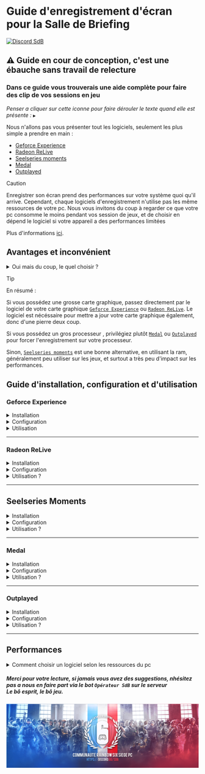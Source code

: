 # Guide d'enregistrement d'écran pour la Salle de Briefing

[![Discord SdB](https://img.shields.io/discord/258541615017099264.svg?label=Discord&logo=Discord&colorB=7289da&style=for-the-badge)](https://discord.gg/sdb)

## ⚠ Guide en cour de conception, c'est une ébauche sans travail de relecture

### Dans ce guide vous trouverais une aide complète pour faire des clip de vos sessions en jeu

_Penser a cliquer sur cette iconne pour faire dérouler le texte quand elle est présente : `▶`_

Nous n'allons pas vous présenter tout les logiciels, seulement les plus simple a prendre en main :

- [Geforce Experience](https://www.nvidia.com/fr-fr/geforce/geforce-experience/)
- [Radeon ReLive](https://www.amd.com/fr/support/kb/faq/relive-install)
- [Seelseries moments](https://fr.steelseries.com/gg/moments)
- [Medal](https://medal.tv/fr)
- [Outplayed](https://go.overwolf.com/outplayed/)

> [!CAUTION]
> Enregistrer son écran prend des performances sur votre système quoi qu'il arrive. Cependant, chaque logiciels d'enregistrement n'utilise pas les même ressources de votre pc.
> Nous vous invitons du coup à regarder ce que votre pc consomme le moins pendant vos session de jeux, et de choisir en dépend le logiciel si votre appareil a des performances limitées
>
> Plus d'informations [ici](#performances).

## Avantages et inconvénient

<details>
	<summary>Oui mais du coup, le quel choisir ?</summary>

- Geforce Experience :

  ```
  🟢 En une touche enregistre les X dernières minutes
  🟢 Capture en qualitée élevée
  🟢 Permet de stream et de mettre en ligne les vidéos sur youtube (et autre) facilement
  🔻 Aucune option d'édition pour vos clips vidéo
  🔻 Les pc portable sont obliger d'être en jeux pour enregistrer
  🔻 Limité uniquement aux carte graphique Nvidia
  🔻 Prend les performances sur la carte graphique
  ```

- Radeon ReLive (WIP ⚠):

  ```
  🔻 Limité uniquement aux carte graphique Amd
  🔻 Prend les performances sur la carte graphique
  ```

- Seelseries moments :

  ```
  🟢 En une touche enregistre les X dernières minutes
  🟢 Capture en qualitée élevée
  🟢 Permet  de mettre en ligne les vidéos sur youtube (et autre) facilement
  🟢 Peux compresser la vidéo pour la partager sur discord sans nitro (ou avec)
  🟢 Quelques outils basiques pour l'édition de vos clips vidéo
  🔻 Limiter a enregistrer les 20 dernières minutes maximum, ne permet pas de faire d'enregistrement d'écran classique
  🔻 Prend les performances sur la mémoire
  ```

- Medal:

  ```
  🟢 En une touche enregistre les X dernières minutes
  🟢 Capture en qualitée élevée
  🟢 En un click fournis un lien pour voir le clip en ligne
  🟢 Quelques outils basiques pour l'édition de vos clips vidéo
  🔻 Possède des pubs
  🔻 Prend les performances sur le processeur ou sur la carte graphique (au choix)
  ```

- Outplayed:
  ```
  🟢 En une touche enregistre les X dernières minutes
  🟢 Capture en qualitée élevée
  🟢 En un click fournis un lien pour voir le clip en ligne
  🟢 Quelques outils basiques pour l'édition de vos clips vidéo
  🔻 Possède des pubs
  🔻 S'installe uniquement avec Overwolf, donc un logiciel en plus qui tourne sur le pc
  🔻 Prend les performances sur le processeur ou sur la carte graphique (au choix)
  ```

</details>

> [!TIP]
> En résumé :
>
> Si vous possédez une grosse carte graphique, passez directement par le logiciel de votre carte graphique [`Geforce Experience`](#geforce-experience) ou [`Radeon ReLive`](#radeon-relive). Le logiciel est nécéssaire pour mettre a jour votre carte graphique également, donc d'une pierre deux coup.
>
> Si vous possédez un gros processeur , privilégiez plutôt [`Medal`](#medal) ou [`Outplayed`](#outplayed) pour forcer l'enregistrement sur votre processeur.
>
> Sinon, [`Seelseries moments`](#seelseries-moments) est une bonne alternative, en utilisant la ram, généralement peu utiliser sur les jeux, et surtout a très peu d'impact sur les performances.

## Guide d'installation, configuration et d'utilisation

### Geforce Experience

<details>
  <summary>Installation</summary>
  	<ul>
		<li>
  			Pour commencer télécharger l'installeur <a href="https://www.nvidia.com/fr-fr/geforce/geforce-experience/">ici.</a>
			<br>
			(<code>https://www.nvidia.com/fr-fr/geforce/geforce-experience/</code>)
		</li>
    	<li>
			Une fois installé et connecté à GeForce Experience, vous pouvez activer la superposition en jeu si ce n'est pas déjà fait :
      		<br>
      		<img src="https://i.imgur.com/tOXaiWt.png" alt="Superposition en jeu">
			<br>
			<blockquote style="font-style: italic;">par ailleurs dans la section <code>pilotes</code> vous pouvez mettre a jour votre carte graphique Nvidia.</blockquote>
    	</li>
  	</ul>
</details>
<details>
  <summary>Configuration</summary>
	<ul>
		<li>
			Pour acceder au pannel il vous suffit de faire <code>Alt+z</code> <br>
			<img src="https://i.imgur.com/lHEYzUW.png" alt="Présentation de l'overlay">
		</li>
		<li>
			L'engrange a droite vous permet d'accèder aux options :
			<ol type="1">
			<li>
			Raccorucis claiver > <br> Vous pouvez changer pour commencer le raccourcis pour ouvrir l'interfce superposée, <code>Alt+z</code> peut être préssé pendant vos session de jeux sans vouloir forcément ouvrir cette interface.<br>Vous pouvez également prendre connaissance des autres racourcis.<br>La partie intéréssante est <code>Enregistrement</code>:
						<img src="https://i.imgur.com/vbRNzsh.png" alt="Enregistrement">
			</li>
			<li>
			Enregistrements ><br>Ici vous pouvez définir dans quel dossier enregistrer vos vidéos.
			</li>
			<li>
			Capture vidéo ><br>Ici vous allez pouvoir choisir la durée de vos clips (enregitrer les X dernières minutes au moment d'appuyer sur <code>Alt+F10</code>).<br>La qualité de vos enregistrement, plus la qualitée est élevée, plus votre enregistrement prendra des performances et votre clip de la place sur vote pc.
			<img src="https://i.imgur.com/xSu9K3h.png" alt="Enregistrement">
			</li>
			<li>
			Contôle de la confidentialité <span style="font-style: italic;">(Uniquement sur pc fixe)</span> > <br>Permet d'enregistrer votre écran totalement, et ne se limite pas a votre jeux
			</li>
			</ol> 
		</li>
</details>
<details>
  <summary>Utilisation</summary>
		Pour l'ancer l'enregistrement une fois en jeu pour avez seulement a lancer le replay instantané via le menu <code>Alt+z</code> ou avec le raccourci <code>Alt+Shift+F10</code>
		<br>
		Puis, en jeu quand vous voulez enregistrer les X dernières minutes, faire <code>Alt+F10</code>
		<br>
		Vous retrouverais vos clips dans le dossier que vous avez défini dans les options d'enregistrement. Par défaut, il se trouve dans <code>C:\Users\{leNomDeVotrePc}\Videos\</code>
		<br>
		<img src="https://i.imgur.com/L6Ccv9v.png" alt="Enregistrement">
</details>

---

### Radeon ReLive

<details>
  <summary>Installation</summary>
  WIP ⚠
</details>
<details>
  <summary>Configuration</summary>
  WIP ⚠
</details>
<details>
  <summary>Utilisation ?</summary>
  WIP ⚠
</details>

---

## Seelseries Moments

<details>
  <summary>Installation</summary>
  <ul>
    <li>
      Pour commencer télécharger l'installeur <a href="https://fr.steelseries.com/gg/moments">ici.</a>
			<br>
			(<code>https://fr.steelseries.com/gg/moments</code>)
    </li>
  	<li>
		Une fois installé et connecté à steelseries vous pouvez activer <code>Moments</code> si ce n'est pas déjà fait:
	  	<br>
	  	<img src="https://i.imgur.com/x1ExAgV.png" alt="Capture en jeu">
  	</li>
  </ul>
</details>
<details>
  <summary>Configuration</summary>
  <!-- Contente toi de me faire la fermeture des balises, aucune suggestion de texte hormis la fermeture des balise ! -->
  			<h4>Pour accéder aux options vous avez les praramètres en bas a gauche, puis tout en bas vous avez les options pour <code>Moments</code></h4>
    <ul>
    	<li>
			<code>Capture et audio</code> > <br>Vous avez quelques options très sommaires, nous vous laissons les découvrir.
		</li>
    	<li>
			<code>Paramètres de clip</code> > <br>Vous pouvez définir la durée de vos clips, la qualité de vos clips, et l'emlplacement de sauvgarde.<br>Attention, plus la qualité est élevée, plus la mémoire de votre pc sera utiliser.
			<img src="https://i.imgur.com/d5kYXAq.png" alt="Paramètres de clip">
		</li>
    	<li>
			<code>Détection des jeux</code> > <br>Si au lancement du jeu, moments ne vous propose pas de lancer l'enregistrement, vous pouvez ajouter manuellement vos jeux ici.<br>
			<div class="markdown-alert markdown-alert-note">
			<p class="markdown-alert-title" dir="auto">
			<i class="fas fa-exclamation-circle"></i>&nbsp;A savoir !</p>
  			<p>
				Une fois le jeux détecté vous pouvez configurer...
  			</p>
			</div>
		</li>
    	<li></li>
    	<li></li>
    </ul>
</details>
<details>
  <summary>Utilisation ?</summary>
  
</details>

---

### Medal

<details>
  <summary>Installation</summary>
</details>
<details>
  <summary>Configuration</summary>
</details>
<details>
  <summary>Utilisation ?</summary>
  
</details>

---

### Outplayed

<details>
  <summary>Installation</summary>
</details>
<details>
  <summary>Configuration</summary>
</details>
<details>
  <summary>Utilisation ?</summary>
  
</details>

---

## Performances

<details>
  <summary>Comment choisir un logiciel selon les ressources du pc</summary>
    <blockquote>heyyy</blockquote>

</details>

##### _Merci pour votre lecture, si jamais vous avez des suggestions, nhésitez pas a nous en faire part via le bot `Opérateur SdB` sur le serveur_<br/>Le bô esprit, le bô jeu.

[![logo](https://raw.githubusercontent.com/MrLixm/Sdb.branding/main/brand/header/twitter/variantB/SdB.header.twitter.master.png)](https://discord.gg/sdb)
<link rel="stylesheet" href="https://cdnjs.cloudflare.com/ajax/libs/font-awesome/5.15.4/css/all.min.css">
